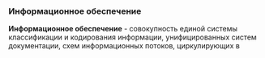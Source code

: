 ### Информационное обеспечение
**Информационное обеспечение** - совокупность единой системы классификации и кодирования информации, унифицированных систем документации, схем информационных потоков, циркулирующих в 